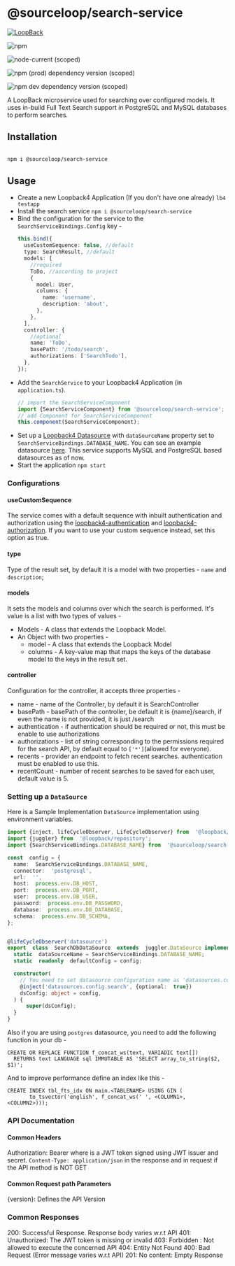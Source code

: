 # @sourceloop/search-service

[![LoopBack](<https://github.com/strongloop/loopback-next/raw/master/docs/site/imgs/branding/Powered-by-LoopBack-Badge-(blue)-@2x.png>)](http://loopback.io/)

![npm](https://img.shields.io/npm/dm/@sourceloop/search-service)

![node-current (scoped)](https://img.shields.io/node/v/@sourceloop/search-service)

![npm (prod) dependency version (scoped)](https://img.shields.io/npm/dependency-version/@sourceloop/search-service/@loopback/core)

![npm dev dependency version (scoped)](https://img.shields.io/npm/dependency-version/@sourceloop/search-service/dev/@loopback/cli)

A LoopBack microservice used for searching over configured models. It uses in-build Full Text Search support in PostgreSQL and MySQL databases to perform searches.

## Installation

```bash

npm i @sourceloop/search-service

```

## Usage

- Create a new Loopback4 Application (If you don't have one already)
  `lb4 testapp`
- Install the search service
  `npm i @sourceloop/search-service`
- Bind the configuration for the service to the `SearchServiceBindings.Config` key -
  ```typescript
  this.bind({
    useCustomSequence: false, //default
    type: SearchResult, //default
    models: [
      //required
      ToDo, //according to project
      {
        model: User,
        columns: {
          name: 'username',
          description: 'about',
        },
      },
    ],
    controller: {
      //optional
      name: 'ToDo',
      basePath: '/todo/search',
      authorizations: ['SearchTodo'],
    },
  });
  ```
- Add the `SearchService` to your Loopback4 Application (in `application.ts`).
  ```typescript
  // import the SearchServiceComponent
  import {SearchServiceComponent} from '@sourceloop/search-service';
  // add Component for SearchServiceComponent
  this.component(SearchServiceComponent);
  ```
- Set up a [Loopback4 Datasource](https://loopback.io/doc/en/lb4/DataSource.html) with `dataSourceName` property set to `SearchServiceBindings.DATABASE_NAME`. You can see an example datasource [here](#setting-up-a-datasource). This service supports MySQL and PostgreSQL based datasources as of now.
- Start the application
  `npm start`

### Configurations

#### useCustomSequence

The service comes with a default sequence with inbuilt authentication and authorization using the [loopback4-authentication](https://github.com/sourcefuse/loopback4-authentication) and [loopback4-authorization](https://github.com/sourcefuse/loopback4-authorization). If you want to use your custom sequence instead, set this option as true.

#### type

Type of the result set, by default it is a model with two properties - `name` and `description`;

#### models

It sets the models and columns over which the search is performed. It's value is a list with two types of values -

- Models - A class that extends the Loopback Model.
- An Object with two properties -
  - model - A class that extends the Loopback Model
  - columns - A key-value map that maps the keys of the database model to the keys in the result set.

#### controller

Configuration for the controller, it accepts three properties -

- name - name of the Controller, by default it is SearchController
- basePath - basePath of the controller, be default it is {name}/search, if even the name is not provided, it is just /search
- authentication - if authentication should be required or not, this must be enable to use authorizations
- authorizations - list of string corresponding to the permissions required for the search API, by default equal to `['*']`(allowed for everyone).
- recents - provider an endpoint to fetch recent searches. authentication must be enabled to use this.
- recentCount - number of recent searches to be saved for each user, default value is 5.

### Setting up a `DataSource`

Here is a Sample Implementation `DataSource` implementation using environment variables.

```TypeScript
import {inject, lifeCycleObserver, LifeCycleObserver} from  '@loopback/core';
import {juggler} from  '@loopback/repository';
import {SearchServiceBindings.DATABASE_NAME} from  '@sourceloop/search-service';

const  config = {
  name:  SearchServiceBindings.DATABASE_NAME,
  connector:  'postgresql',
  url:  '',
  host:  process.env.DB_HOST,
  port:  process.env.DB_PORT,
  user:  process.env.DB_USER,
  password:  process.env.DB_PASSWORD,
  database:  process.env.DB_DATABASE,
  schema:  process.env.DB_SCHEMA,
};


@lifeCycleObserver('datasource')
export  class  SearchDbDataSource  extends  juggler.DataSource implements  LifeCycleObserver {
  static  dataSourceName = SearchServiceBindings.DATABASE_NAME;
  static  readonly  defaultConfig = config;

  constructor(
    // You need to set datasource configuration name as 'datasources.config.search' otherwise you might get Errors
    @inject('datasources.config.search', {optional:  true})
    dsConfig: object = config,
  ) {
      super(dsConfig);
  }
}

```

Also if you are using `postgres` datasource, you need to add the following function in your db -

```
CREATE OR REPLACE FUNCTION f_concat_ws(text, VARIADIC text[])
  RETURNS text LANGUAGE sql IMMUTABLE AS 'SELECT array_to_string($2, $1)';
```

And to improve performance define an index like this -

```
CREATE INDEX tbl_fts_idx ON main.<TABLENAME> USING GIN (
       to_tsvector('english', f_concat_ws(' ', <COLUMN1>, <COLUMN2>)));
```

### API Documentation

#### Common Headers

Authorization: Bearer <token> where <token> is a JWT token signed using JWT issuer and secret.
`Content-Type: application/json` in the response and in request if the API method is NOT GET

#### Common Request path Parameters

{version}: Defines the API Version

### Common Responses

200: Successful Response. Response body varies w.r.t API
401: Unauthorized: The JWT token is missing or invalid
403: Forbidden : Not allowed to execute the concerned API
404: Entity Not Found
400: Bad Request (Error message varies w.r.t API)
201: No content: Empty Response
